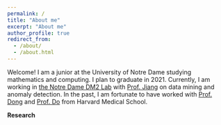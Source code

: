 ```yaml
---
permalink: /
title: "About me"
excerpt: "About me"
author_profile: true
redirect_from: 
  - /about/
  - /about.html
---
```


 Welcome! I am a junior at the University of Notre Dame studying mathematics and computing. I plan to graduate in 2021. Currently, I am working in [the Notre Dame DM2 Lab](http://www.meng-jiang.com/lab.html) with [Prof. Jiang](http://www.meng-jiang.com/) on data mining and anomaly detection. In the past, I am fortunate to have worked with [Prof. Dong](https://www3.nd.edu/~dwang5/) and [Prof. Do](https://scholar.harvard.edu/synho/home) from Harvard Medical School. 

 **Research**